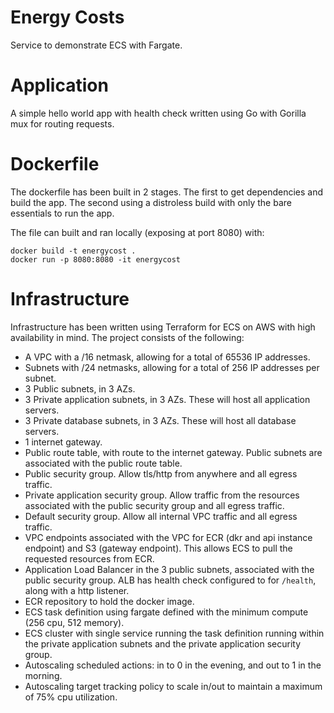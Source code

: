 # Energy Costs

Service to demonstrate ECS with Fargate.

# Application

A simple hello world app with health check written using Go with
Gorilla mux for routing requests.

# Dockerfile

The dockerfile has been built in 2 stages. The first to get
dependencies and build the app. The second using a distroless
build with only the bare essentials to run the app.

The file can built and ran locally (exposing at port 8080) with:

```
docker build -t energycost .
docker run -p 8080:8080 -it energycost
```

# Infrastructure

Infrastructure has been written using Terraform for ECS on AWS with high availability in mind.
The project consists of the following:
- A VPC with a /16 netmask, allowing for a total of 65536 IP addresses.
- Subnets with /24 netmasks, allowing for a total of 256 IP addresses per subnet.
- 3 Public subnets, in 3 AZs.
- 3 Private application subnets, in 3 AZs. These will host all application servers.
- 3 Private database subnets, in 3 AZs. These will host all database servers.
- 1 internet gateway.
- Public route table, with route to the internet gateway. Public subnets are associated
  with the public route table.
- Public security group. Allow tls/http from anywhere and all egress traffic.
- Private application security group. Allow traffic from the resources associated with
  the public security group and all egress traffic.
- Default security group. Allow all internal VPC traffic and all egress traffic.
- VPC endpoints associated with the VPC for ECR (dkr and api instance endpoint) and S3 
  (gateway endpoint). This allows ECS to pull the requested resources from ECR.
- Application Load Balancer in the 3 public subnets, associated with the public security group.
  ALB has health check configured to for `/health`, along with a http listener.
- ECR repository to hold the docker image.
- ECS task definition using fargate defined with the minimum compute (256 cpu, 512 memory).
- ECS cluster with single service running the task definition running within the private 
  application subnets and the private application security group.
- Autoscaling scheduled actions: in to 0 in the evening, and out to 1 in the morning.
- Autoscaling target tracking policy to scale in/out to maintain a maximum of 75% cpu 
  utilization.
